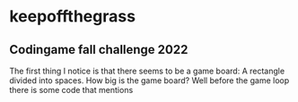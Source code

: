# keepoffthegrass

## Codingame fall challenge 2022

The first thing I notice is that there seems to be a game board: A rectangle divided into spaces.
How big is the game board? Well before the game loop there is some code that mentions 
